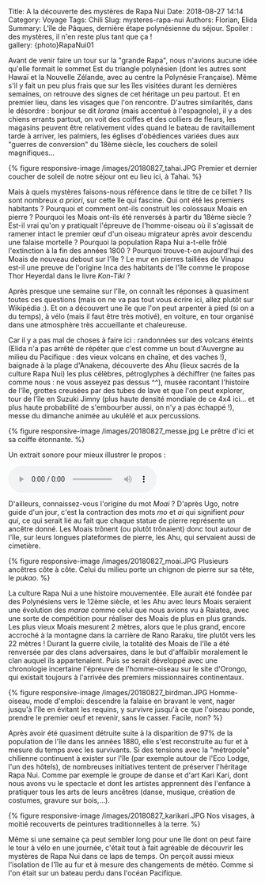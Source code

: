 Title: A la découverte des mystères de Rapa Nui 
Date: 2018-08-27 14:14
Category: Voyage
Tags: Chili
Slug: mysteres-rapa-nui
Authors: Florian, Elida
Summary: L'île de Pâques, dernière étape polynésienne du séjour. Spoiler : des mystères, il n'en reste plus tant que ça !   
gallery: {photo}RapaNui01

Avant de venir faire un tour sur la "grande Rapa", nous n'avions aucune idée qu'elle formait le sommet Est du triangle polynésien (dont les autres sont Hawaï et la Nouvelle Zélande, avec au centre la Polynésie Française). Même s'il y fait un peu plus frais que sur les îles visitées durant les dernières semaines, on retrouve des signes de cet héritage un peu partout. Et en premier lieu, dans les visages que l'on rencontre. D'autres similarités, dans le désordre : bonjour se dit *Iorana* (mais accentué à l'espagnole), il y a des chiens errants partout, on voit des coiffes et des colliers de fleurs, les magasins peuvent être relativement vides quand le bateau de ravitaillement tarde à arriver, les palmiers, les églises d'obédiences variées dues aux "guerres de conversion" du 18ème siècle, les couchers de soleil magnifiques... 

{% figure responsive-image /images/20180827_tahai.JPG Premier et dernier coucher de soleil de notre séjour ont eu lieu ici, à Tahai. %}

Mais à quels mystères faisons-nous référence dans le titre de ce billet ? Ils sont nombreux *a priori*, sur cette île qui fascine. Qui ont été les premiers habitants ? Pourquoi et comment ont-ils construit les colossaux Moais en pierre ? Pourquoi les Moais ont-ils été renversés à partir du 18ème siècle ? Est-il vrai qu'on y pratiquait l'épreuve de l'homme-oiseau où il s'agissait de ramener intact le premier œuf d'un oiseau migrateur après avoir descendu une falaise mortelle ? Pourquoi la population Rapa Nui a-t-elle frôlé l'extinction à la fin des années 1800 ? Pourquoi trouve-t-on aujourd'hui des Moais de nouveau debout sur l'île ? Le mur en pierres taillées de Vinapu est-il une preuve de l'origine Inca des habitants de l'île comme le propose Thor Heyerdal dans le livre *Kon-Tiki* ?

Après presque une semaine sur l'île, on connaît les réponses à quasiment toutes ces questions (mais on ne va pas tout vous écrire ici, allez plutôt sur Wikipédia :). Et on a découvert une île que l'on peut arpenter à pied (si on a du temps), à vélo (mais il faut être très motivé), en voiture, en tour organisé dans une atmosphère très accueillante et chaleureuse. 

Car il y a pas mal de choses à faire ici : randonnées sur des volcans éteints (Elida n'a pas arrêté de répéter que c'est comme un bout d'Auvergne au milieu du Pacifique : des vieux volcans en chaîne, et des vaches !), baignade à la plage d'Anakena, découverte des Ahu (lieux sacrés de la culture Rapa Nui) les plus célèbres, pétroglyphes à déchiffrer (ne faites pas comme nous : ne vous asseyez pas dessus ^^), musée racontant l'histoire de l'île, grottes creusées par des tubes de lave et que l'on peut explorer, tour de l'île en Suzuki Jimny (plus haute densité mondiale de ce 4x4 ici... et plus haute probabilité de s'embourber aussi, on n'y a pas échappé !), messe du dimanche animée au ukulélé et aux percussions.

{% figure responsive-image /images/20180827_messe.jpg Le prêtre d'ici et sa coiffe étonnante. %}   

Un extrait sonore pour mieux illustrer le propos :

<audio controls>
	<source src="/sounds/20180827_messe_rapanui.mp3" type="audio/mpeg">
</audio>

D'ailleurs, connaissez-vous l'origine du mot *Moai* ? D'après Ugo, notre guide d'un jour, c'est la contraction des mots *mo* et *ai* qui signifient *pour qui*, ce qui serait lié au fait que chaque statue de pierre représente un ancêtre donné. Les Moais trônent (ou plutôt trônaient) donc tout autour de l'île, sur leurs longues plateformes de pierre, les Ahu, qui servaient aussi de cimetière. 

{% figure responsive-image /images/20180827_moai.JPG Plusieurs ancêtres côte à côte. Celui du milieu porte un chignon de pierre sur sa tête, le *pukao*. %}

La culture Rapa Nui a une histoire mouvementée. Elle aurait été fondée par des Polynésiens vers le 12ème siècle, et les Ahu avec leurs Moais seraient une évolution des *marae* comme celui que nous avions vu à Raiatea, avec une sorte de compétition pour réaliser des Moais de plus en plus grands. Les plus vieux Moais mesurent 2 mètres, alors que le plus grand, encore accroché à la montagne dans la carrière de Rano Raraku, tire plutôt vers les 22 mètres ! Durant la guerre civile, la totalité des Moais de l'île a été renversée par des clans adversaires, dans le but d'affaiblir moralement le clan auquel ils appartenaient. Puis se serait développé avec une chronologie incertaine l'épreuve de l'homme-oiseau sur le site d'Orongo, qui existait toujours à l'arrivée des premiers missionnaires continentaux. 

{% figure responsive-image /images/20180827_birdman.JPG Homme-oiseau, mode d'emploi: descendre la falaise en bravant le vent, nager jusqu'à l'île en évitant les requins, y survivre jusqu'à ce que l'oiseau ponde, prendre le premier oeuf et revenir, sans le casser. Facile, non? %}

Après avoir été quasiment détruite suite à la disparition de 97% de la population de l'île dans les années 1880, elle s'est reconstruite au fur et à mesure du temps avec les survivants. Si des tensions avec la "métropole" chilienne continuent à exister sur l'île (par exemple autour de l'Eco Lodge, l'un des hôtels), de nombreuses initiatives tentent de préserver l'héritage Rapa Nui. Comme par exemple le groupe de danse et d'art Kari Kari, dont nous avons vu le spectacle et dont les artistes apprennent dès l'enfance à pratiquer tous les arts de leurs ancêtres (danse, musique, création de costumes, gravure sur bois,...).

{% figure responsive-image /images/20180827_karikari.JPG Nos visages, à moitié recouverts de peintures traditionnelles à la terre. %} 

Même si une semaine ça peut sembler long pour une île dont on peut faire le tour à vélo en une journée, c'était tout à fait agréable de découvrir les mystères de Rapa Nui dans ce laps de temps. On perçoit aussi mieux l'isolation de l'île au fur et à mesure des changements de météo. Comme si l'on était sur un bateau perdu dans l'océan Pacifique.
